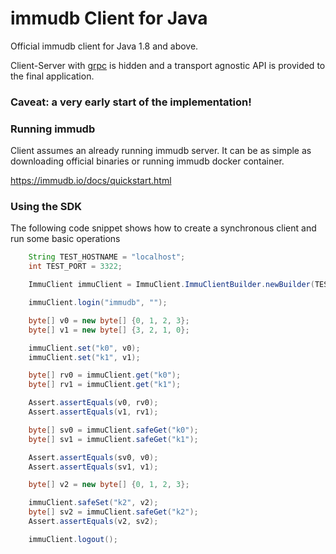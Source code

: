 # immudb Client for Java

Official immudb client for Java 1.8 and above.

Client-Server with [grpc] is hidden and a transport agnostic API is provided to the final application.

[grpc]: https://grpc.io/


### Caveat: a very early start of the implementation!


### Running immudb

Client assumes an already running immudb server. It can be as simple as downloading official binaries or running immudb docker container.

https://immudb.io/docs/quickstart.html

### Using the SDK

The following code snippet shows how to create a synchronous client and run some basic operations

```java
    String TEST_HOSTNAME = "localhost";
    int TEST_PORT = 3322;

    ImmuClient immuClient = ImmuClient.ImmuClientBuilder.newBuilder(TEST_HOSTNAME, TEST_PORT).build();

    immuClient.login("immudb", "");

    byte[] v0 = new byte[] {0, 1, 2, 3};
    byte[] v1 = new byte[] {3, 2, 1, 0};

    immuClient.set("k0", v0);
    immuClient.set("k1", v1);

    byte[] rv0 = immuClient.get("k0");
    byte[] rv1 = immuClient.get("k1");

    Assert.assertEquals(v0, rv0);
    Assert.assertEquals(v1, rv1);

    byte[] sv0 = immuClient.safeGet("k0");
    byte[] sv1 = immuClient.safeGet("k1");

    Assert.assertEquals(sv0, v0);
    Assert.assertEquals(sv1, v1);

    byte[] v2 = new byte[] {0, 1, 2, 3};

    immuClient.safeSet("k2", v2);
    byte[] sv2 = immuClient.safeGet("k2");
    Assert.assertEquals(v2, sv2);

    immuClient.logout();
```